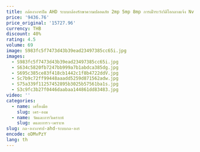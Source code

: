 ```yaml
---
title: กล้องวงจรปิด AHD ระบบกล้องรักษาความปลอดภัย 2mp 5mp 8mp การเฝ้าระวังวิดีโอกลางแจ้ง Nvr Kit พร้อม XMeye Remote View
price: '9436.76'
price_original: '15727.96'
currency: THB
discount: 40%
rating: 4.5
volume: 69
image: S983fc5f7473d43b39ead23497385cc65i.jpg
images:
  - S983fc5f7473d43b39ead23497385cc65i.jpg
  - S634c5820fb7247bb999a7b1abdca385dg.jpg
  - S695c385ce83f418cb1442c1f8b4722ddV.jpg
  - Sc7b9c72ff99448aaadd5259d871562adw.jpg
  - S75a339f11257452895b3025b57561ba1s.jpg
  - S3c9fc3b27f0446daabaa144861dd83483.jpg
video: ''
categories:
  - name: เครื่องมือ
    slug: เคร-องม
  - name: วัดและการวิเคราะห์
    slug: ดและการว-เคราะห
slug: กล-องวงจรป-ahd-ระบบกล-องร
encode: oDMvPzY
lang: th
---
```

  